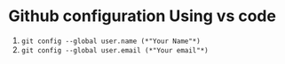 # Github configuration   Using vs code 

1) `git config --global user.name (*"Your Name"*)`
2) `git config --global user.email (*"Your email"*)`


